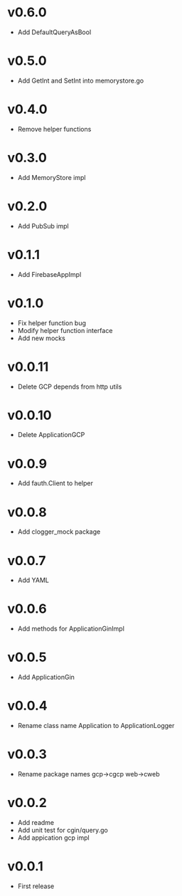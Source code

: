 # v0.6.0

- Add DefaultQueryAsBool

# v0.5.0

- Add GetInt and SetInt into memorystore.go

# v0.4.0

- Remove helper functions

# v0.3.0

- Add MemoryStore impl

# v0.2.0

- Add PubSub impl

# v0.1.1

- Add FirebaseAppImpl

# v0.1.0

- Fix helper function bug
- Modify helper function interface
- Add new mocks

# v0.0.11

- Delete GCP depends from http utils

# v0.0.10

- Delete ApplicationGCP

# v0.0.9

- Add fauth.Client to helper

# v0.0.8

- Add clogger_mock package

# v0.0.7

- Add YAML

# v0.0.6

- Add methods for ApplicationGinImpl

# v0.0.5

- Add ApplicationGin

# v0.0.4

- Rename class name Application to ApplicationLogger

# v0.0.3

- Rename package names gcp->cgcp web->cweb

# v0.0.2

- Add readme
- Add unit test for cgin/query.go
- Add appication gcp impl

# v0.0.1

- First release